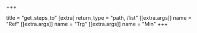 +++

title = "get_steps_to"
[extra]
return_type = "path, /list"
[[extra.args]]
name = "Ref"
[[extra.args]]
name = "Trg"
[[extra.args]]
name = "Min"
+++
